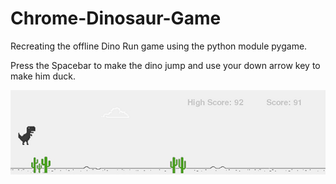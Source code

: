 # Chrome-Dinosaur-Game
Recreating the offline Dino Run game using the python module pygame.

Press the Spacebar to make the dino jump and use your down arrow key to make him duck.

![Screenshot](Screenshot.png)
